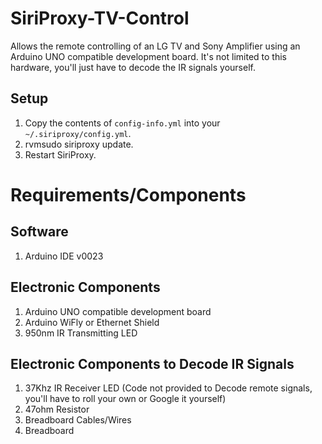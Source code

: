 SiriProxy-TV-Control
====================

Allows the remote controlling of an LG TV and Sony Amplifier using an Arduino UNO compatible development board. It's not limited to this hardware, you'll just have to decode the IR signals yourself.

Setup
-----

1. Copy the contents of `config-info.yml` into your `~/.siriproxy/config.yml`.
2. rvmsudo siriproxy update.
3. Restart SiriProxy.

Requirements/Components
=======================

Software
--------

1. Arduino IDE v0023

Electronic Components
---------------------

1. Arduino UNO compatible development board
2. Arduino WiFly or Ethernet Shield
3. 950nm IR Transmitting LED

Electronic Components to Decode IR Signals
------------------------------------------

1. 37Khz IR Receiver LED (Code not provided to Decode remote signals, you'll have to roll your own or Google it yourself)
2. 47ohm Resistor
3. Breadboard Cables/Wires
4. Breadboard
